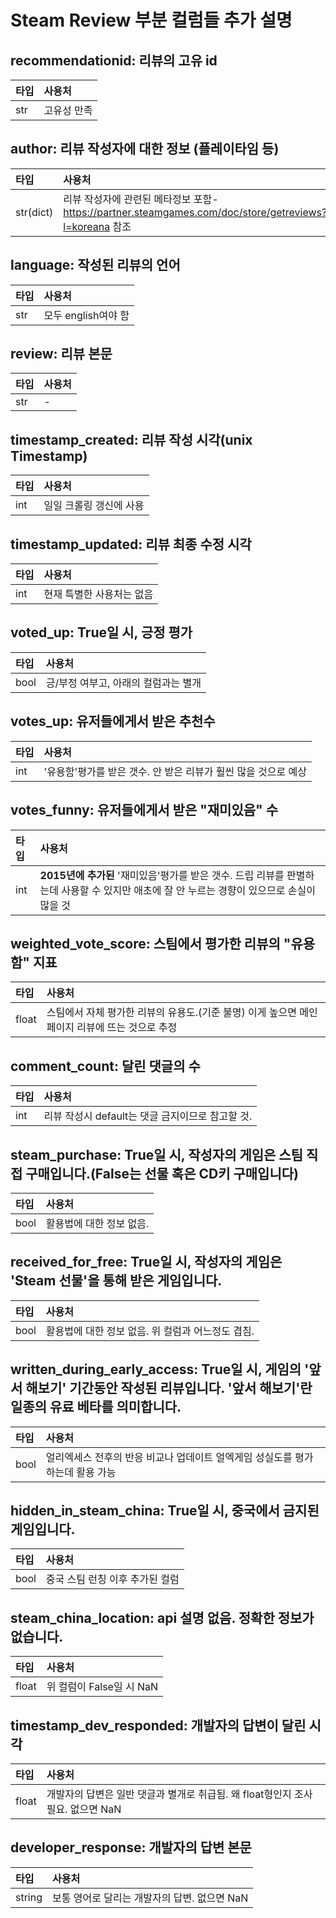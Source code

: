 # Steam Review 부분 컬럼들 추가 설명  

## recommendationid: 리뷰의 고유 id
|타입|사용처|
|:---|:-----|
|str|고유성 만족|

## author: 리뷰 작성자에 대한 정보 (플레이타임 등)
|타입|사용처|
|:---|:-----|
|str(dict)|리뷰 작성자에 관련된 메타정보 포함-https://partner.steamgames.com/doc/store/getreviews?l=koreana 참조|

## language: 작성된 리뷰의 언어
|타입|사용처|
|:---|:-----|
|str|모두 english여야 함|

## review: 리뷰 본문
|타입|사용처|
|:---|-----|
|str|-|

## timestamp_created: 리뷰 작성 시각(unix Timestamp)
|타입|사용처|
|:---|:-----|
|int|일일 크롤링 갱신에 사용|

## timestamp_updated: 리뷰 최종 수정 시각
|타입|사용처|
|:---|:-----|
|int|현재 특별한 사용처는 없음|

## voted_up: True일 시, 긍정 평가
|타입|사용처|
|:---|:-----|
|bool|긍/부정 여부고, 아래의 컬럼과는 별개|

## votes_up: 유저들에게서 받은 추천수
|타입|사용처|
|:---|:-----|
|int|'유용함'평가를 받은 갯수. 안 받은 리뷰가 훨씬 많을 것으로 예상|

## votes_funny: 유저들에게서 받은 "재미있음" 수
|타입|사용처|
|:---|:-----|
|int|__2015년에 추가된__ '재미있음'평가를 받은 갯수. 드립 리뷰를 판별하는데 사용할 수 있지만 애초에 잘 안 누르는 경향이 있으므로 손실이 많을 것|

## weighted_vote_score: 스팀에서 평가한 리뷰의 "유용함" 지표
|타입|사용처|
|:---|:-----|
|float|스팀에서 자체 평가한 리뷰의 유용도.(기준 불명) 이게 높으면 메인페이지 리뷰에 뜨는 것으로 추정|

## comment_count: 달린 댓글의 수
|타입|사용처|
|:---|:-----|
|int|리뷰 작성시 default는 댓글 금지이므로 참고할 것.|

## steam_purchase: True일 시, 작성자의 게임은 스팀 직접 구매입니다.(False는 선물 혹은 CD키 구매입니다)
|타입|사용처|
|:---|:-----|
|bool|활용법에 대한 정보 없음.|

## received_for_free: True일 시, 작성자의 게임은 'Steam 선물'을 통해 받은 게임입니다.
|타입|사용처|
|:---|:-----|
|bool|활용법에 대한 정보 없음. 위 컬럼과 어느정도 겹침.|

## written_during_early_access: True일 시, 게임의 '앞서 해보기' 기간동안 작성된 리뷰입니다. '앞서 해보기'란 일종의 유료 베타를 의미합니다.
|타입|사용처|
|:---|:-----|
|bool|얼리엑세스 전후의 반응 비교나 업데이트 얼엑게임 성실도를 평가하는데 활용 가능|

## hidden_in_steam_china: True일 시, 중국에서 금지된 게임입니다.
|타입|사용처|
|:---|:-----|
|bool|중국 스팀 런칭 이후 추가된 컬럼|

## steam_china_location: api 설명 없음. 정확한 정보가 없습니다.
|타입|사용처|
|:---|:-----|
|float|위 컬럼이 False일 시 NaN|

## timestamp_dev_responded: 개발자의 답변이 달린 시각
|타입|사용처|
|:---|:-----|
|float|개발자의 답변은 일반 댓글과 별개로 취급됨. 왜 float형인지 조사 필요. 없으면 NaN|

## developer_response: 개발자의 답변 본문
|타입|사용처|
|:---|:-----|
|string|보통 영어로 달리는 개발자의 답변. 없으면 NaN|
